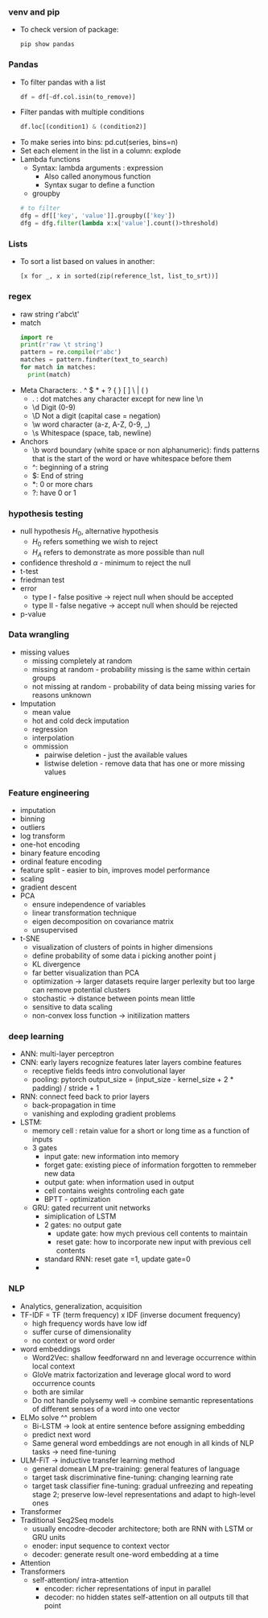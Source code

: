 ### venv and pip
- To check version of package: 
    ```
    pip show pandas
    ```


    
### Pandas
- To filter pandas with a list 
    ```python
    df = df[~df.col.isin(to_remove)]
    ```
- Filter pandas with multiple conditions
  ```python
  df.loc[(condition1) & (condition2)]
  ```
- To make series into bins: pd.cut(series, bins=n)
- Set each element in the list in a column: explode
- Lambda functions 
  - Syntax: lambda arguments : expression
    - Also called anonymous function
    - Syntax sugar to define a function
  - groupby
  ```python
  # to filter 
  dfg = df[['key', 'value']].groupby(['key'])
  dfg = dfg.filter(lambda x:x['value'].count()>threshold)

  ```
### Lists
- To sort a list based on values in another:
  ```
  [x for _, x in sorted(zip(reference_lst, list_to_srt))]
  ```


### regex
- raw string r'abc\t'
- match
  ```python
  import re
  print(r'raw \t string')
  pattern = re.compile(r'abc')
  matches = pattern.findter(text_to_search)
  for match in matches:
    print(match)
  ```
- Meta Characters:  . ^ $ * + ? { } [ ] \ | ( )
  - . : dot matches any character except for new line \n
  - \d Digit (0-9)
  - \D Not a digit (capital case = negation)
  - \w word character (a-z, A-Z, 0-9, _)
  - \s Whitespace (space, tab, newline)
- Anchors
  - \b word boundary (white space or non alphanumeric): finds patterns that is the start of the word or have whitespace before them 
  - ^: beginning of a string
  - $: End of string
  - *: 0 or more chars
  - ?: have 0 or 1



### hypothesis testing
- null hypothesis $H_0$, alternative hypothesis
  - $H_0$ refers something we wish to reject
  - $H_A$ refers to demonstrate as more possible than null
- confidence threshold $\alpha$ - minimum to reject the null
- t-test
- friedman test
- error
  - type I - false positive -> reject null when should be accepted
  - type II - false negative -> accept null when should be rejected
- p-value

### Data wrangling
- missing values
  - missing completely at random 
  - missing at random - probability missing is the same within certain groups
  - not missing at random - probability of data being missing varies for reasons unknown
- Imputation
  - mean value
  - hot and cold deck imputation
  - regression 
  - interpolation
  - ommission
    - pairwise deletion - just the available values
    - listwise deletion - remove data that has one or more missing values

### Feature engineering
- imputation
- binning 
- outliers
- log transform
- one-hot encoding
- binary feature encoding
- ordinal feature encoding
- feature split - easier to bin, improves model performance
- scaling
- gradient descent
- PCA
  - ensure independence of variables
  - linear transformation technique
  - eigen decomposition on covariance matrix
  - unsupervised
- t-SNE 
  - visualization of clusters of points in higher dimensions
  - define probability of some data i picking another point j
  - KL divergence
  - far better visualization than PCA
  - optimization -> larger datasets require larger perlexity but too large can remove potential clusters
  - stochastic -> distance between points mean little
  - sensitive to data scaling
  - non-convex loss function -> initilization matters

### deep learning
- ANN: multi-layer perceptron
- CNN: early layers recognize features later layers combine features
  - receptive fields feeds intro convolutional layer
  - pooling: pytorch output_size = (input_size - kernel_size + 2 * padding) / stride + 1
- RNN: connect feed back to prior layers
  - back-propagation in time
  - vanishing and exploding gradient problems
- LSTM: 
  - memory cell : retain value for a short or long time as a function of inputs
  - 3 gates 
    - input gate: new information into memory 
    - forget gate: existing piece of information forgotten to remmeber new data
    - output gate: when information used in output
    - cell contains weights controling each gate
    - BPTT - optimization
  - GRU: gated recurrent unit networks
    - simiplication of LSTM 
    - 2 gates: no output gate
      - update gate: how mych previous cell contents to maintain
      - reset gate: how to incorporate new input with previous cell contents
    - standard RNN: reset gate =1, update gate=0
    - 


### NLP
- Analytics, generalization, acquisition
- TF-IDF = TF (term frequency) x IDF (inverse document frequency) 
  - high frequency words have low idf
  - suffer curse of dimensionality
  - no context or word order
- word embeddings
  - Word2Vec: shallow feedforward nn and leverage occurrence within local context
  - GloVe matrix factorization and leverage glocal word to word occurrence counts
  - both are similar
  - Do not handle polysemy well -> combine semantic representations of different senses of a word into one vector
- ELMo solve ^^ problem 
  - Bi-LSTM -> look at entire sentence before assigning embedding
  - predict next word
  - Same general word embeddings are not enough in all kinds of NLP tasks -> need fine-tuning
- ULM-FiT -> inductive transfer learning method
  - general domean LM pre-training: general features of language
  - target task discriminative fine-tuning: changing learning rate
  - target task classifier fine-tuning: gradual unfreezing and repeating stage 2; preserve low-level representations and adapt to high-level ones
- Transformer
- Traditional Seq2Seq models
  - usually encodre-decoder architectore; both are RNN with LSTM or GRU units
  - enoder: input sequence to context vector
  - decoder: generate result one-word embedding at a time
- Attention
- Transformers
  - self-attention/ intra-attention
    - encoder: richer representations of input in parallel
    - decoder: no hidden states self-attention on all outputs till that point